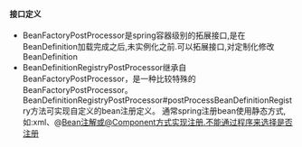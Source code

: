 #### 接口定义
* BeanFactoryPostProcessor是spring容器级别的拓展接口,是在BeanDefinition加载完成之后,未实例化之前.可以拓展接口,对定制化修改BeanDefinition
* BeanDefinitionRegistryPostProcessor继承自BeanFactoryPostProcessor，是一种比较特殊的BeanFactoryPostProcessor。
  BeanDefinitionRegistryPostProcessor#postProcessBeanDefinitionRegistry方法可实现自定义的bean注册定义。
  通常spring注册bean使用静态方式, 如:xml、@Bean注解或@Component方式实现注册.不能通过程序来选择是否注册

